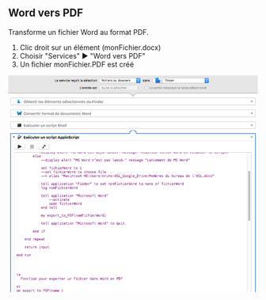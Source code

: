 ## Word vers PDF

Transforme un fichier Word au format PDF.

1. Clic droit sur un élément (monFichier.docx)
2. Choisir "Services" ▶ "Word vers PDF"
3. Un fichier monFichier.PDF est créé


![Aperçu](Word_vers_PDF.workflow/Contents/QuickLook/Preview.png "Preview")
